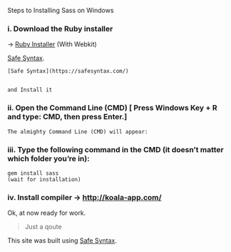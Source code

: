 Steps to Installing Sass on Windows
### i. Download the Ruby installer 
-> [Ruby Installer](https://rubyinstaller.org/downloads/)  (With Webkit)
	
[Safe Syntax](https://safesyntax.com/).
	
	[Safe Syntax](https://safesyntax.com/)
	
	
	and Install it
### ii. Open the Command Line (CMD) [ Press Windows Key + R and type: CMD, then press Enter.]
	The almighty Command Line (CMD) will appear:
### iii. Type the following command in the CMD (it doesn’t matter which folder you’re in):
	gem install sass
	(wait for installation)

### iv. Install compiler -> http://koala-app.com/

Ok, at now ready for work.





> Just a qoute 

This site was built using [Safe Syntax](https://safesyntax.com/).
